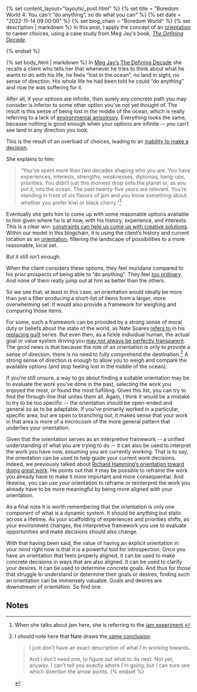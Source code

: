 {% set content_layout="layouts/_post.html" %}
{% set title = "Boredom World 4: You can't \"do anything\", so do what you can" %}
{% set date = "2022-11-14 09:00:00" %}
{% set blog_chain = "Boredom World" %}
{% set description | markdown %}
In this post, I apply the concept of an [orientation][bw2] to career choices, using a case study from Meg Jay's book, [_The Defining Decade_][dd].

[bw2]: https://jpeoples.github.io/blog/2020/08/16/orientation-and-overcoming-overload-boredom/
[dd]: https://www.amazon.com/defining-decade-your-twenties-matter/dp/0446561754
{% endset %}

{% set body_html | markdown %}
In [Meg Jay’s The Defining Decade](https://www.amazon.com/defining-decade-your-twenties-matter/dp/0446561754) she recalls a client who tells her that whenever he tries to think about what he wants to do with his life, he feels “lost in the ocean”, no land in sight, no sense of direction. His whole life he had been told he could “do anything” and now he was suffering for it.

After all, if your options are infinite, then surely any concrete path you may consider is inferior to some other option you’ve not yet thought of. The result is this sense of being lost in the middle of the ocean, which is really referring to a lack of [environmental anisotropy](https://www.ribbonfarm.com/2019/04/15/mediocratopia-4/). Everything looks the same, because nothing is good enough when your options are infinite -- you can’t see land in any direction you look.

This is the result of an overload of choices, leading to an [inability to make a decision](https://jpeoples.github.io/blog/2020/07/23/boredom-world-1/).

She explains to him:


> “You’ve spent more than two decades shaping who you are. You have experiences, interests, strengths, weaknesses, diplomas, hang-ups, priorities. You didn’t just this moment drop onto the planet or, as you put it, into the ocean. The past twenty-five years are relevant. You’re standing in front of six flavors of jam and you know something about whether you prefer kiwi or black cherry.”[^1]

Eventually she gets him to come up with some reasonable options available to him given where he is at now, with his history, experience, and interests. This is a clear win: [constraints can help us come up with creative solutions](https://jpeoples.github.io/blog/2019/11/creativity-space/#artificial-constraints). Within our model in this blogchain, it is using the client’s history and current location as an [orientation](https://jpeoples.github.io/blog/2020/08/16/orientation-and-overcoming-overload-boredom/), filtering the landscape of possibilities to a more reasonable, local set.

But it still isn’t enough.

When the client considers these options, they feel mundane compared to his prior prospects of being able to “do anything”. They feel [too ordinary](https://breakingsmart.substack.com/p/against-waldenponding). And none of them really jump out at him as better than the others.

So we see that, at least in this case, an orientation would ideally be more than just a filter producing a short-list of items from a larger, more overwhelming set. It would also provide a framework for weighing and comparing those items.

For some, such a framework can be provided by a strong sense of moral duty or beliefs about the state of the world, as Nate Soares [refers to](https://mindingourway.com/caring-about-some/) in his [replacing guilt](https://mindingourway.com/guilt/) series. But even then, as a fickle individual human, the actual goal or value system driving you [may not always be perfectly transparent](https://mindingourway.com/you-dont-get-t/). The good news is that because the role of an orientation is only to provide a sense of direction, there is no need to fully comprehend the destination.[^2] A strong sense of direction is enough to allow you to weigh and compare the available options (and stop feeling lost in the middle of the ocean).

If you’re still unsure, a way to go about finding a suitable orientation may be to evaluate the work you’ve done in the past, selecting the work you enjoyed the most, or found the most fulfilling. Given this list, you can try to find the through-line that unites them all. Again, I think it would be a mistake to try to be too specific -- the orientation should be open-ended and general so as to be adaptable. If you’ve primarily worked in a particular, specific area, but are open to branching out, it makes sense that your work in that area is more of a microcosm of the more general pattern that underlies your orientation.

Given that the orientation serves as an interpretive framework -- a unified understanding of what you are trying to do -- it can also be used to interpret the work you have now, assuming you are currently working. That is to say, the orientation can be used to help guide your current work decisions. Indeed, we previously talked about [Richard Hamming’s orientation toward doing great work](https://jpeoples.github.io/blog/2020/08/16/orientation-and-overcoming-overload-boredom/). He points out that it may be possible to reframe the work you already have to make it more important and more consequential. And likewise, you can use _your_ orientation to reframe or reinterpret the work you already have to be more meaningful by being more aligned with your orientation.

As a final note it is worth remembering that the orientation is only one component of what is a dynamic system. It should be anything but static across a lifetime. As your scaffolding of experiences and priorities shifts, as your environment changes, the interpretive framework you use to evaluate opportunities and make decisions should also change.

With that having been said, the value of having an explicit orientation in your mind right now is that it is a powerful tool for introspection. Once you have an orientation that feels properly aligned, it can be used to make concrete decisions in ways that are also aligned. It can be used to clarify your desires. It can be used to determine concrete goals. And thus for those that struggle to understand or determine their goals or desires, finding such an orientation can be immensely valuable. Goals and desires are downstream of orientation. So find one.


<!-- Footnotes themselves at the bottom. -->
## Notes

[^1]:
     When she talks about jam here, she is referring to the [jam experiment](https://medium.com/@FlorentGeerts/the-jam-experiment-how-choice-overloads-makes-consumers-buy-less-d610f8c37b9b). 

[^2]:
     I should note here that Nate draws the[ same conclusion](https://mindingourway.com/you-dont-get-t/#:~:text=I%20just%20don%27t,the%20arrow%20points.):
    
    > I just don't have an exact description of what I'm working towards.
    > 
    > And I don't need one, to figure out what to do next. Not yet, anyway. I can't tell you exactly where I'm going, but I can sure see which direction the arrow points.
{% endset %}
